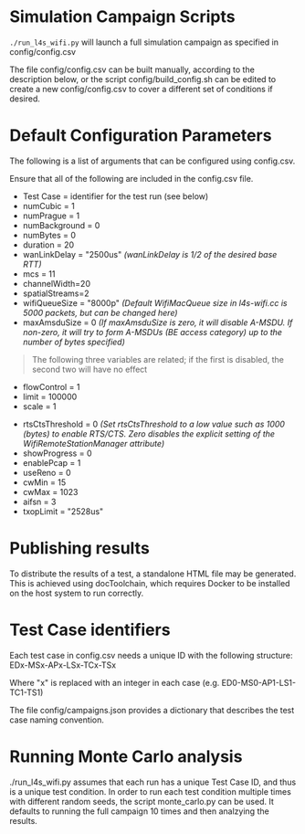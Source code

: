 # Simulation Campaign Scripts

`./run_l4s_wifi.py` will launch a full simulation campaign as specified in config/config.csv

The file config/config.csv can be built manually, according to the description below, or the script config/build_config.sh can be edited to create a new config/config.csv to cover a different set of conditions if desired.

# Default Configuration Parameters

The following is a list of arguments that can be configured using config.csv.

Ensure that all of the following are included in the config.csv file.

- Test Case = identifier for the test run (see below)
- numCubic = 1  
- numPrague = 1  
- numBackground = 0  
- numBytes = 0  
- duration = 20  
- wanLinkDelay = "2500us"  _(wanLinkDelay is 1/2 of the desired base RTT)_   
- mcs = 11  
- channelWidth=20  
- spatialStreams=2  
- wifiQueueSize = "8000p" _(Default WifiMacQueue size in l4s-wifi.cc is 5000 packets, but can be changed here)_  
- maxAmsduSize = 0 _(If maxAmsduSize is zero, it will disable A-MSDU.  If non-zero, it will try to form A-MSDUs (BE access category) up to the number of bytes specified)_

> The following three variables are related; if the first is disabled,
> the second two will have no effect

- flowControl = 1  
- limit = 100000  
- scale = 1  
>
- rtsCtsThreshold = 0  _(Set rtsCtsThreshold to a low value such as 1000 (bytes) to enable RTS/CTS. Zero disables the explicit setting of the WifiRemoteStationManager attribute)_  
- showProgress = 0  
- enablePcap = 1  
- useReno = 0  
- cwMin = 15
- cwMax = 1023
- aifsn = 3
- txopLimit = "2528us"

# Publishing results

To distribute the results of a test, a standalone HTML file may be generated. This is achieved using docToolchain, which requires Docker to be installed on the host system to run correctly.


# Test Case identifiers

Each test case in config.csv needs a unique ID with the following structure:  
EDx-MSx-APx-LSx-TCx-TSx

Where "x" is replaced with an integer in each case (e.g. ED0-MS0-AP1-LS1-TC1-TS1)

The file config/campaigns.json provides a dictionary that describes the test case naming convention.


# Running Monte Carlo analysis

./run_l4s_wifi.py assumes that each run has a unique Test Case ID, and thus is a unique test condition.  In order to run each test condition multiple times with different random seeds, the script monte_carlo.py can be used.  It defaults to running the full campaign 10 times and then analzying the results. 
